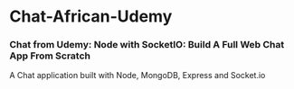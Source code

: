 # Chat-African-Udemy
### Chat from Udemy: Node with SocketIO: Build A Full Web Chat App From Scratch
A Chat application built with Node, MongoDB, Express and Socket.io
